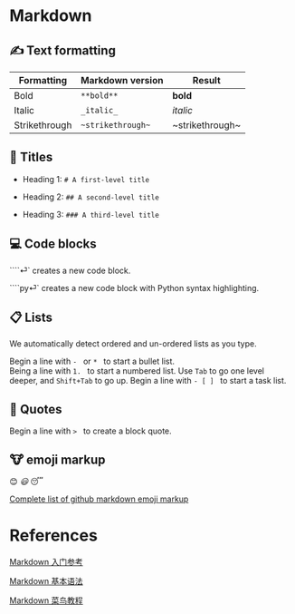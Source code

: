 # Markdown

## ✍ Text formatting

| Formatting    | Markdown version  | Result          |
| ------------- | ----------------- | --------------- |
| Bold          | `**bold**`        | **bold**        |
| Italic        | `_italic_`        | _italic_        |
| Strikethrough | `~strikethrough~` | ~strikethrough~ |



## 📌 **Titles**

- Heading 1: `# A first-level title`

- Heading 2: `## A second-level title`

- Heading 3: `### A third-level title`



## 💻 **Code blocks**

\````⏎` creates a new code block.

\````py⏎` creates a new code block with Python syntax highlighting.



## **📋** **Lists**

We automatically detect ordered and un-ordered lists as you type. 

Begin a line with `- ` or `* ` to start a bullet list.  
Being a line with `1. ` to start a numbered list. Use `Tab` to go one level deeper, and `Shift+Tab` to go up. Begin a line with `- [ ] ` to start a task list.



## **🎤** **Quotes**

Begin a line with `> ` to create a block quote.

## **🐮** **emoji markup**
😊 	_😃_ 	😴

[Complete list of github markdown emoji markup](https://gist.github.com/rxaviers/7360908)

# References

[Markdown 入门参考](http://xianbai.me/learn-md/article/about/readme.html)

[Markdown 基本语法](https://markdown.com.cn/basic-syntax/)

[Markdown 菜鸟教程](https://www.runoob.com/markdown/md-tutorial.html)
